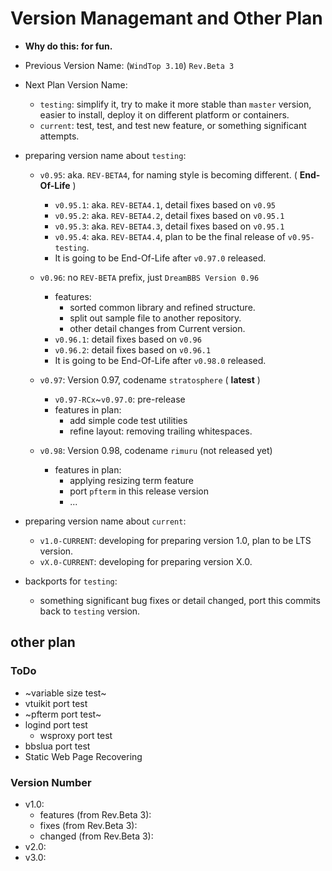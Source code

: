 # Version Managemant and Other Plan

* **Why do this: for fun.**

* Previous Version Name: (`WindTop 3.10`) `Rev.Beta 3`

* Next Plan Version Name:
    + `testing`: simplify it, try to make it more stable than `master` version, easier to install, deploy it on different platform or containers.
    + `current`: test, test, and test new feature, or something significant attempts.

* preparing version name about `testing`:

    + `v0.95`: aka. `REV-BETA4`, for naming style is becoming different. ( **End-Of-Life** )
        - `v0.95.1`: aka. `REV-BETA4.1`, detail fixes based on `v0.95`
        - `v0.95.2`: aka. `REV-BETA4.2`, detail fixes based on `v0.95.1`
        - `v0.95.3`: aka. `REV-BETA4.3`, detail fixes based on `v0.95.1`
        - `v0.95.4`: aka. `REV-BETA4.4`, plan to be the final release of `v0.95-testing`.
        - It is going to be End-Of-Life after `v0.97.0` released.

    + `v0.96`: no `REV-BETA` prefix, just `DreamBBS Version 0.96` 
        - features: 
          * sorted common library and refined structure.
          * split out sample file to another repository.
          * other detail changes from Current version.
        - `v0.96.1`: detail fixes based on `v0.96`
        - `v0.96.2`: detail fixes based on `v0.96.1`
        - It is going to be End-Of-Life after `v0.98.0` released.

    + `v0.97`: Version 0.97, codename `stratosphere` ( **latest** )
        - `v0.97-RCx`~`v0.97.0`: pre-release
        - features in plan:
          * add simple code test utilities
          * refine layout: removing trailing whitespaces.
    + `v0.98`: Version 0.98, codename `rimuru` (not released yet)
        - features in plan:
          * applying resizing term feature
          * port `pfterm` in this release version
          * ...

* preparing version name about `current`:
    + `v1.0-CURRENT`: developing for preparing version 1.0, plan to be LTS version.
    + `vX.0-CURRENT`: developing for preparing version X.0.

* backports for `testing`:
    + something significant bug fixes or detail changed, port this commits back to `testing` version.

## other plan

### ToDo
* ~variable size test~
* vtuikit port test
* ~pfterm port test~
* logind port test
  - wsproxy port test
* bbslua port test
* Static Web Page Recovering

### Version Number
+ v1.0:
    - features (from Rev.Beta 3):
    - fixes (from Rev.Beta 3):
    - changed (from Rev.Beta 3):
+ v2.0:
+ v3.0: